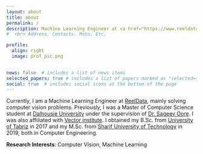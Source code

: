 ```yaml
---
layout: about
title: about
permalink: /
description: Machine Learning Engineer at <a href="https://www.reeldata.ai">ReelData</a>.
#  <br> Address. Contacts. Moto. Etc.

profile:
  align: right
  image: prof_pic.png
  

news: false  # includes a list of news items
selected_papers: true # includes a list of papers marked as "selected={true}"
social: true  # includes social icons at the bottom of the page
---
```


Currently, I am a Machine Learning Engineer at [ReelData](https://www.reeldata.ai), mainly solving computer vision problems. Previously, I was a Master of Computer Science student at [Dalhousie University](https://www.dal.ca/faculty/computerscience.html) under the supervision of [Dr. Sageev Oore](https://web.cs.dal.ca/~oore/). I was also affiliated with [Vector institute](https://vectorinstitute.ai). I obtained my B.Sc. from [University of Tabriz](https://tabrizu.ac.ir/en) in 2017 and my M.Sc. from [Sharif University of Technology](http://www.en.sharif.edu/) in 2019, both in Computer Engineering.



**Research Interests**: Computer Vision, Machine Learning
